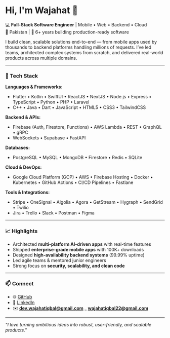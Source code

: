 # Hi, I'm Wajahat 👋

💻 **Full-Stack Software Engineer** | Mobile • Web • Backend • Cloud  
📍 Pakistan | 🚀 6+ years building production-ready software

I build clean, scalable solutions end-to-end — from mobile apps used by thousands to backend platforms handling millions of requests. I’ve led teams, architected complex systems from scratch, and delivered real-world products across multiple domains.

---

### 🚀 Tech Stack

**Languages & Frameworks:**  
- Flutter • Kotlin • SwiftUI • ReactJS • NextJS • Node.js • Express • TypeScript • Python • PHP • Laravel  
- C++ • Java • Dart • JavaScript • HTML5 • CSS3 • TailwindCSS

**Backend & APIs:**  
- Firebase (Auth, Firestore, Functions) • AWS Lambda • REST • GraphQL • gRPC  
- WebSockets • Supabase • FastAPI

**Databases:**  
- PostgreSQL • MySQL • MongoDB • Firestore • Redis • SQLite

**Cloud & DevOps:**  
- Google Cloud Platform (GCP) • AWS • Firebase Hosting • Docker • Kubernetes • GitHub Actions • CI/CD Pipelines • Fastlane

**Tools & Integrations:**  
- Stripe • OneSignal • Algolia • Agora • GetStream • Hygraph • SendGrid • Twilio  
- Jira • Trello • Slack • Postman • Figma

---

### 📈 Highlights
- Architected **multi-platform AI-driven apps** with real-time features
- Shipped **enterprise-grade mobile apps** with 100K+ downloads  
- Designed **high-availability backend systems** (99.99% uptime)  
- Led agile teams & mentored junior engineers  
- Strong focus on **security, scalability, and clean code**

---

### 📫 Connect
- 🌐 [GitHub](https://github.com/wajahatiqbal22)
- 💼 [LinkedIn](https://linkedin.com/in/YOUR-LINK)  
- ✉️ **dev.wajahatiqbal@gmail.com** _ **wajahatiqbal22@gmail.com**

---
_"I love turning ambitious ideas into robust, user-friendly, and scalable products."_
